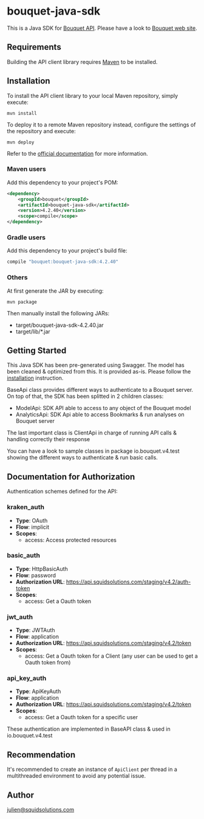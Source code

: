 # bouquet-java-sdk

This is a Java SDK for [Bouquet API](https://github.com/bouquet).
Please have a look to [Bouquet web site](https://www.bouquet.io).

## Requirements

Building the API client library requires [Maven](https://maven.apache.org/) to be installed.

## Installation

To install the API client library to your local Maven repository, simply execute:

```shell
mvn install
```

To deploy it to a remote Maven repository instead, configure the settings of the repository and execute:

```shell
mvn deploy
```

Refer to the [official documentation](https://maven.apache.org/plugins/maven-deploy-plugin/usage.html) for more information.

### Maven users

Add this dependency to your project's POM:

```xml
<dependency>
    <groupId>bouquet</groupId>
    <artifactId>bouquet-java-sdk</artifactId>
    <version>4.2.40</version>
    <scope>compile</scope>
</dependency>
```

### Gradle users

Add this dependency to your project's build file:

```groovy
compile "bouquet:bouquet-java-sdk:4.2.40"
```

### Others

At first generate the JAR by executing:

    mvn package

Then manually install the following JARs:

* target/bouquet-java-sdk-4.2.40.jar
* target/lib/*.jar

## Getting Started

This Java SDK has been pre-generated using Swagger. The model has been cleaned & optimized from this. It is provided as-is. 
Please follow the [installation](#installation) instruction.

BaseApi class provides different ways to authenticate to a Bouquet server. On top of that, the SDK has been splitted in 2 children classes:
- ModelApi: SDK API able to access to any object of the Bouquet model
- AnalyticsApi: SDK Api able to access Bookmarks & run analyses on Bouquet server

The last important class is ClientApi in charge of running API calls & handling correctly their response

You can have a look to sample classes in package io.bouquet.v4.test showing the different ways to authenticate & run basic calls.

## Documentation for Authorization

Authentication schemes defined for the API:
### kraken_auth

- **Type**: OAuth
- **Flow**: implicit
- **Scopes**: 
  - access: Access protected resources

### basic_auth

- **Type**: HttpBasicAuth
- **Flow**: password
- **Authorization URL**: https://api.squidsolutions.com/staging/v4.2/auth-token
- **Scopes**: 
  - access: Get a Oauth token

### jwt_auth

- **Type**: JWTAuth
- **Flow**: application
- **Authorization URL**: https://api.squidsolutions.com/staging/v4.2/token
- **Scopes**: 
  - access: Get a Oauth token for a Client (any user can be used to get a Oauth token from)

### api_key_auth

- **Type**: ApiKeyAuth
- **Flow**: application
- **Authorization URL**: https://api.squidsolutions.com/staging/v4.2/token
- **Scopes**: 
  - access: Get a Oauth token for a specific user

These authentication are implemented in BaseAPI class & used in io.bouquet.v4.test

## Recommendation

It's recommended to create an instance of `ApiClient` per thread in a multithreaded environment to avoid any potential issue.

## Author
julien@squidsolutions.com